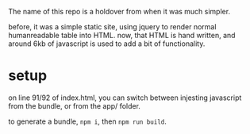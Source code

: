The name of this repo is a holdover from when it was much simpler.

before, it was a simple static site, using jquery to render normal humanreadable table into HTML. now, that HTML is hand written, and around 6kb of javascript is used to add a bit of functionality. 

# setup

on line 91/92 of index.html, you can switch between injesting javascript from the bundle, or from the app/ folder. 

to generate a bundle, `npm i`, then `npm run build`. 
